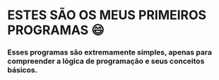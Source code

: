 # ESTES SÃO OS MEUS PRIMEIROS PROGRAMAS :smile:

### Esses programas são extremamente simples, apenas para compreender a lógica de programação e seus conceitos básicos.

